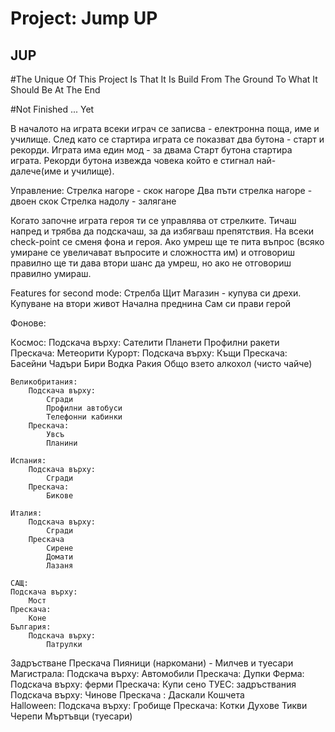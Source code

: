 # Project: Jump UP
## JUP

#The Unique Of This Project Is That It Is Build From The Ground To What It Should Be At The End

#Not Finished ... Yet


В началото на играта всеки играч се записва - електронна поща, име и училище.
След като се стартира играта се показват два бутона - старт и рекорди.
Играта има един мод - за двама 
Старт бутона стартира играта.
Рекорди бутона извежда човека който е стигнал най-далече(име и училище).

Управление:
	Стрелка нагоре - скок нагоре 
	Два пъти стрелка нагоре - двоен скок
	Стрелка надолу - залягане

Когато започне играта героя ти се управлява от стрелките. Тичаш напред и трябва да подскачаш, за да избягваш препятствия.
На всеки check-point се сменя фона и героя.
Ако умреш ще те пита въпрос (всяко умиране се увеличават въпросите и сложността им) и отговориш правилно ще ти дава втори шанс да умреш, но ако не отговориш правилно умираш.

Features for second mode:
    Стрелба
	Щит
	Магазин - купува си дрехи.
	Купуване на втори живот
	Начална преднина
	Сам си прави герой

Фонове:
	
Кoсмос:
		Подскача върху:
			Сателити
			Планети
			Профилни ракети
		Прескача:
			Метеорити
Курорт:
	Подскача върху:
		Къщи
	Прескача:
		Басейни 
		Чадъри
		Бири 
		Водка
		Ракия
		Общо взето алкохол (чисто чайче)

	Великобритания:  
		Подскача върху:
			Сгради 
			Профилни автобуси
			Телефонни кабинки 
		Прескача:
			Увсъ
			Планини 

	Испания:
		Подскача върху:
			Сгради 
		Прескача:
			Бикове
	
	Италия:
		Подскача върху:
			Сгради 
		Прескача
			Сирене
			Домати 
			Лазаня
			
	САЩ:
	Подскача върху:
		Мост 
	Прескача:
		Коне 
	България:
		Подскача върху:
			Патрулки
Задръстване 
		Прескача 
			Пияници (наркомани) - Милчев и туесари
Магистрала:
	Подскача върху:
		Автомобили
	Прескача:
		Дупки 
Ферма:
	Подскача върху:
		ферми 
	Прескача:
		Купи сено
ТУЕС: задръствания 
	Подскача върху:
		Чинове 
Прескача :
Даскали
Кошчета 	
 Halloween:
	Подскача върху:
		Гробище 
	Прескача: 
		Котки 
		Духове 
		Тикви 
		Черепи 
		Мъртъвци (туесари) 
		
		
